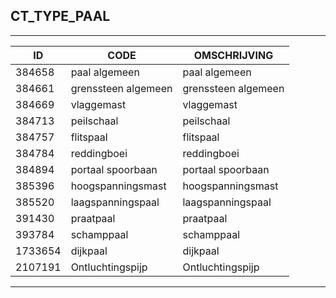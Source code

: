 ## CT_TYPE_PAAL

***

|ID                              	|CODE          	|OMSCHRIJVING|
|------                          	|----          	|-----    |
|384658|paal algemeen|paal algemeen|
|384661|grenssteen algemeen|grenssteen algemeen|
|384669|vlaggemast|vlaggemast|
|384713|peilschaal|peilschaal|
|384757|flitspaal|flitspaal|
|384784|reddingboei|reddingboei|
|384894|portaal spoorbaan|portaal spoorbaan|
|385396|hoogspanningsmast|hoogspanningsmast|
|385520|laagspanningspaal|laagspanningspaal|
|391430|praatpaal|praatpaal|
|393784|schamppaal|schamppaal|
|1733654|dijkpaal|dijkpaal|
|2107191|Ontluchtingspijp|Ontluchtingspijp|


***
